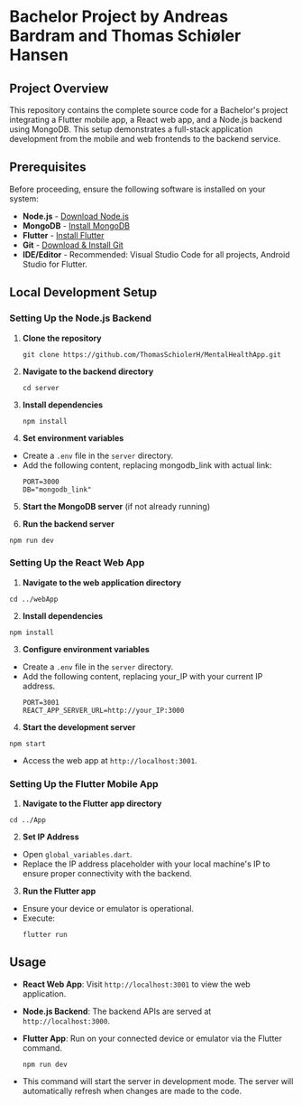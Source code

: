 # Bachelor Project by Andreas Bardram and Thomas Schiøler Hansen

## Project Overview

This repository contains the complete source code for a Bachelor's project integrating a Flutter mobile app, a React web app, and a Node.js backend using MongoDB. This setup demonstrates a full-stack application development from the mobile and web frontends to the backend service.

## Prerequisites

Before proceeding, ensure the following software is installed on your system:

- **Node.js** - [Download Node.js](https://nodejs.org/)
- **MongoDB** - [Install MongoDB](https://www.mongodb.com/try/download/community)
- **Flutter** - [Install Flutter](https://flutter.dev/docs/get-started/install)
- **Git** - [Download & Install Git](https://git-scm.com/downloads)
- **IDE/Editor** - Recommended: Visual Studio Code for all projects, Android Studio for Flutter.

## Local Development Setup

### Setting Up the Node.js Backend

1. **Clone the repository**
     ```
     git clone https://github.com/ThomasSchiolerH/MentalHealthApp.git
     ```

2. **Navigate to the backend directory**
     ```
     cd server
     ```

3. **Install dependencies**
     ```
     npm install
     ```

4. **Set environment variables**
- Create a `.env` file in the `server` directory.
- Add the following content, replacing mongodb_link with actual link:
  ```
  PORT=3000
  DB="mongodb_link"
  ```

5. **Start the MongoDB server** (if not already running)


6. **Run the backend server**
  ```
  npm run dev
  ```

### Setting Up the React Web App

1. **Navigate to the web application directory**
  ```
  cd ../webApp
  ```

2. **Install dependencies**
  ```
  npm install
  ```

3. **Configure environment variables**
- Create a `.env` file in the `server` directory.
- Add the following content, replacing your_IP with your current IP address.
  ```
  PORT=3001
  REACT_APP_SERVER_URL=http://your_IP:3000
  ```

4. **Start the development server**
  ```
  npm start
  ```

- Access the web app at `http://localhost:3001`.

### Setting Up the Flutter Mobile App

1. **Navigate to the Flutter app directory**
  ```
  cd ../App
  ```

2. **Set IP Address**
- Open `global_variables.dart`.
- Replace the IP address placeholder with your local machine's IP to ensure proper connectivity with the backend.

3. **Run the Flutter app**
- Ensure your device or emulator is operational.
- Execute:
  ```
  flutter run
  ```

## Usage

- **React Web App**: Visit `http://localhost:3001` to view the web application.
- **Node.js Backend**: The backend APIs are served at `http://localhost:3000`.
- **Flutter App**: Run on your connected device or emulator via the Flutter command.







     ```
     npm run dev
     ```
- This command will start the server in development mode. The server will automatically refresh when changes are made to the code.